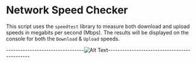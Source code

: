 # Network Speed Checker
This script uses the `speedtest` library to measure both download and upload speeds in megabits per second (Mbps). 
The results will be displayed on the console for both the `Download` & `Upload` speeds.


---------------------------------![Alt Text](https://cssbud.com/wp-content/uploads/2021/05/thanks-for-your-time.gif)---------------------------------------------

